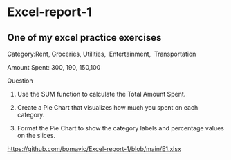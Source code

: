 # Excel-report-1
## One of my excel practice exercises

Category:Rent, Groceries, Utilities,  Entertainment,  Transportation 

Amount Spent: 300, 190, 150,100


Question 
1) Use the SUM function to calculate the Total Amount Spent. 

2) Create a Pie Chart that visualizes how much you spent on each category. 

3) Format the Pie Chart to show the category labels and percentage values on the slices.


https://github.com/bomavic/Excel-report-1/blob/main/E1.xlsx
